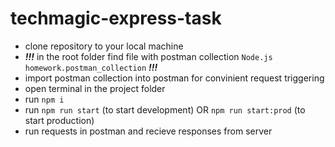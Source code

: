 # techmagic-express-task

- clone repository to your local machine
- ***!!!*** in the root folder find file with postman collection ```Node.js homework.postman_collection``` ***!!!***
- import postman collection into postman for convinient request triggering
- open terminal in the project folder
- run ```npm i```
- run ```npm run start``` (to start development) OR ```npm run start:prod``` (to start production)  
- run requests in postman and recieve responses from server
